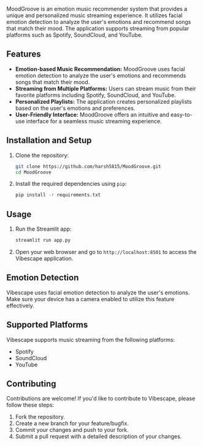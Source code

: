 

MoodGroove is an emotion music recommender system that provides a unique and personalized music streaming experience. It utilizes facial emotion detection to analyze the user's emotions and recommend songs that match their mood. The application supports streaming from popular platforms such as Spotify, SoundCloud, and YouTube.


## Features
- **Emotion-based Music Recommendation:** MoodGroove uses facial emotion detection to analyze the user's emotions and recommends songs that match their mood.
- **Streaming from Multiple Platforms:** Users can stream music from their favorite platforms including Spotify, SoundCloud, and YouTube.
- **Personalized Playlists:** The application creates personalized playlists based on the user's emotions and preferences.
- **User-Friendly Interface:** MoodGroove offers an intuitive and easy-to-use interface for a seamless music streaming experience.

## Installation and Setup

1. Clone the repository:
   ```bash
   git clone https://github.com/harsh5815/MoodGroove.git
   cd MoodGroove
   ```

2. Install the required dependencies using `pip`:
   ```bash
   pip install -r requirements.txt
   ```

## Usage

1. Run the Streamlit app:
   ```bash
   streamlit run app.py
   ```

2. Open your web browser and go to `http://localhost:8501` to access the Vibescape application.

## Emotion Detection

Vibescape uses facial emotion detection to analyze the user's emotions. Make sure your device has a camera enabled to utilize this feature effectively.

## Supported Platforms

Vibescape supports music streaming from the following platforms:
- Spotify
- SoundCloud
- YouTube

## Contributing

Contributions are welcome! If you'd like to contribute to Vibescape, please follow these steps:
1. Fork the repository.
2. Create a new branch for your feature/bugfix.
3. Commit your changes and push to your fork.
4. Submit a pull request with a detailed description of your changes.




